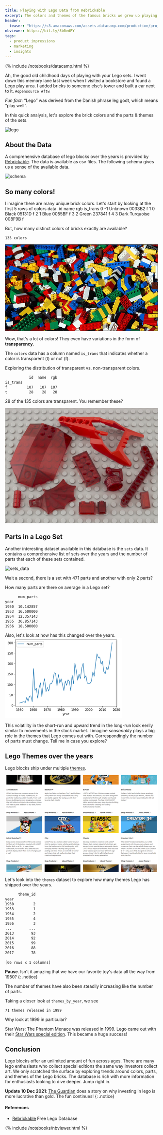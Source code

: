 ```yaml
---
title: Playing with Lego Data from Rebrickable
excerpt: The colors and themes of the famous bricks we grew up playing with
header:
  teaser: "https://s3.amazonaws.com/assets.datacamp.com/production/project_10/datasets/lego-bricks.jpeg"
nbviewer: https://bit.ly/3b0vdPY
tags:
  - product impressions
  - marketing
  - insights
---
```

{% include /notebooks/datacamp.html %} 

Ah, the good old childhood days of playing with your Lego sets. I went down this memory lane last week when I visited a bookstore and found a Lego play area. I added bricks to someone else’s tower and built a car next to it. `#opensource #ftw`

*Fun fact*: “Lego” was derived from the Danish phrase leg godt, which means “play well”.

<p>In this quick analysis, let's explore the brick colors and the parts & themes of the sets.</p>
<p><img src="https://s3.amazonaws.com/assets.datacamp.com/production/project_10/datasets/lego-bricks.jpeg" alt="lego"></p>

## About the Data
<p>A comprehensive database of lego blocks over the years is provided by <a href="https://rebrickable.com/downloads/">Rebrickable</a>. The data is available as csv files. The following schema gives us a sense of the available data.</p>
<p><img src="https://s3.amazonaws.com/assets.datacamp.com/production/project_10/datasets/downloads_schema.png" alt="schema"></p>

## So many colors!
I imagine there are many unique brick colors. Let's start by looking at the first 5 rows of colors data.
       id            name     rgb is_trans
    0  -1         Unknown  0033B2        f
    1   0           Black  05131D        f
    2   1            Blue  0055BF        f
    3   2           Green  237841        f
    4   3  Dark Turquoise  008F9B        f

But, how many distinct colors of bricks exactly are available?

    135 colors
<p><img src="/assets/images/lego_files/colorful-lego.jpg" alt="colorful_lego"></p>

Wow, that's a lot of colors! They even have variations in the form of **transparency**.

<p>The <code>colors</code> data has a column named <code>is_trans</code> that indicates whether a color is transparent (t) or not (f).</p> 
<p>Exploring the distribution of transparent vs. non-transparent colors.</p>

               id  name  rgb
    is_trans                
    f         107   107  107
    t          28    28   28

28 of the 135 colors are transparent. You remember these?
<p><img src="/assets/images/lego_files/trans-brick.jpg" alt="transparent_lego"></p>

## Parts in a Lego Set
<p>Another interesting dataset available in this database is the <code>sets</code> data. It contains a comprehensive list of sets over the years and the number of parts that each of these sets contained.</p>
<p><img src="https://imgur.com/1k4PoXs.png" alt="sets_data"></p>

Wait a second, there is a set with 471 parts and another with only 2 parts?
<p>How many parts are there on average in a Lego set?</p>

          num_parts
    year           
    1950  10.142857
    1953  16.500000
    1954  12.357143
    1955  36.857143
    1956  18.500000

Also, let's look at how has this changed over the years.    
<img src="/assets/images/lego_files/lego_9_2.png">
    
This volatility in the short-run and upward trend in the long-run look eerily similar to movements in the stock market.
I imagine *seasonality* plays a big role in the themes that Lego comes out with. Correspondingly the number of parts must change. Tell me in case you explore?

## Lego Themes over the years
<p>Lego blocks ship under multiple <a href="https://shop.lego.com/en-US/Themes">themes</a>.</p>

<img src="/assets/images/lego_files/themes-lego.PNG">

<p>Let's look into the <code>themes</code> dataset to explore how many themes Lego has shipped over the years.</p>

          theme_id
    year          
    1950         2
    1953         1
    1954         2
    1955         4
    1956         3
    ...        ...
    2013        93
    2014        92
    2015        99
    2016        88
    2017        78
    
    [66 rows x 1 columns]

**Pause**. Isn't it amazing that we have our favorite toy's data all the way from 1950?
{: .notice}

The number of themes have also been steadily increasing like the number of parts.

Taking a closer look at <code>themes_by_year</code>, we see

    71 themes released in 1999

Why look at 1999 in particular?

<p>Star Wars: The Phantom Menace was released in 1999. Lego came out with their <a href="https://www.brothers-brick.com/2019/04/09/the-story-behind-the-1999-launch-of-lego-star-wars-feature/">Star Wars special edition</a>. This became a huge success!</p>

## Conclusion
<p>Lego blocks offer an unlimited amount of fun across ages. There are many lego enthusiasts who collect special editions the same way investors collect art. We only scratched the surface by exploring trends around colors, parts, and themes of the Lego bricks. The database is rich with more information for enthusiasts looking to dive deeper. Jump right in.</p>

**Update 10 Dec 2021**: [The Guardian](https://www.theguardian.com/lifeandstyle/2021/dec/10/investing-in-lego-more-lucrative-than-gold-study-suggests) does a story on why investing in lego is more lucrative than gold. The fun continues!
{: .notice}

#### References
- [Rebrickable](https://rebrickable.com/downloads/) Free Lego Database

{% include /notebooks/nbviewer.html %}

